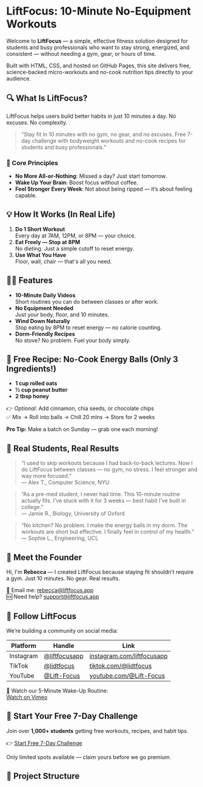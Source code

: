 # LiftFocus: 10-Minute No-Equipment Workouts

Welcome to **LiftFocus** — a simple, effective fitness solution designed for students and busy professionals who want to stay strong, energized, and consistent — without needing a gym, gear, or hours of time.

Built with HTML, CSS, and hosted on GitHub Pages, this site delivers free, science-backed micro-workouts and no-cook nutrition tips directly to your audience.

## 🔍 What Is LiftFocus?

LiftFocus helps users build better habits in just 10 minutes a day. No excuses. No complexity.

> “Stay fit in 10 minutes with no gym, no gear, and no excuses. Free 7-day challenge with bodyweight workouts and no-cook recipes for students and busy professionals.”

### 🎯 Core Principles
- **No More All-or-Nothing**: Missed a day? Just start tomorrow.
- **Wake Up Your Brain**: Boost focus without coffee.
- **Feel Stronger Every Week**: Not about being ripped — it’s about feeling capable.

## 💡 How It Works (In Real Life)

1. **Do 1 Short Workout**  
   Every day at 7AM, 12PM, or 8PM — your choice.
2. **Eat Freely — Stop at 8PM**  
   No dieting. Just a simple cutoff to reset energy.
3. **Use What You Have**  
   Floor, wall, chair — that's all you need.

## 🧘‍♀️ Features

- **10-Minute Daily Videos**  
  Short routines you can do between classes or after work.
- **No Equipment Needed**  
  Just your body, floor, and 10 minutes.
- **Wind Down Naturally**  
  Stop eating by 8PM to reset energy — no calorie counting.
- **Dorm-Friendly Recipes**  
  No stove? No problem. Fuel your body simply.

## 🥣 Free Recipe: No-Cook Energy Balls (Only 3 Ingredients!)

- **1 cup rolled oats**
- **½ cup peanut butter**
- **2 tbsp honey**

👉 *Optional:* Add cinnamon, chia seeds, or chocolate chips  
✅ Mix → Roll into balls → Chill 20 mins → Store for 2 weeks

**Pro Tip:** Make a batch on Sunday — grab one each morning!

## 🌟 Real Students, Real Results

> “I used to skip workouts because I had back-to-back lectures. Now I do LiftFocus between classes — no gym, no stress. I feel stronger and way more focused.”  
> — Alex T., Computer Science, NYU

> “As a pre-med student, I never had time. This 10-minute routine actually fits. I’ve stuck with it for 3 weeks — best habit I’ve built in college.”  
> — Jamie R., Biology, University of Oxford

> “No kitchen? No problem. I make the energy balls in my dorm. The workouts are short but effective. I finally feel in control of my health.”  
> — Sophie L., Engineering, UCL

## 👋 Meet the Founder

Hi, I'm **Rebecca** — I created LiftFocus because staying fit shouldn’t require a gym. Just 10 minutes. No gear. Real results.

📧 Email me: rebecca@liftfocus.app  
🆘 Need help? support@liftfocus.app

## 🔗 Follow LiftFocus

We’re building a community on social media:

| Platform | Handle | Link |
|--------|--------|------|
| Instagram | [@liftfocusapp](https://www.instagram.com/liftfocusapp) | [instagram.com/liftfocusapp](https://www.instagram.com/liftfocusapp) |
| TikTok | [@lidtfocus](https://www.tiktok.com/@lidtfocus) | [tiktok.com/@lidtfocus](https://www.tiktok.com/@lidtfocus) |
| YouTube | [@Lift-Focus](https://www.youtube.com/@Lift-Focus) | [youtube.com/@Lift-Focus](https://www.youtube.com/@Lift-Focus) |

🎥 Watch our 5-Minute Wake-Up Routine:  
[Watch on Vimeo](https://player.vimeo.com/video/1116509463)

## 🚀 Start Your Free 7-Day Challenge

Join over **1,000+ students** getting free workouts, recipes, and habit tips.

👉 [Start Free 7-Day Challenge](https://liftfocus.app/#signup)

Only limited spots available — claim yours before we go premium.

## 📂 Project Structure
